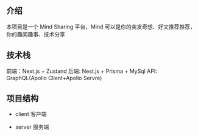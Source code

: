 ## 介绍

 本项目是一个 Mind Sharing 平台，Mind 可以是你的突发奇想、好文推荐推荐，你的趣闻趣事、技术分享


 ## 技术栈

前端：Next.js + Zustand
后端: Nest.js + Prisma + MySql
API: GraphQL(Apollo Client+Apollo Servre)


 ## 项目结构

+ client 客户端


+ server 服务端

